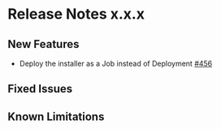 # Release Notes x.x.x

## New Features
- Deploy the installer as a Job instead of Deployment [#456](https://github.com/keptn/keptn/issues/456)

## Fixed Issues

## Known Limitations
